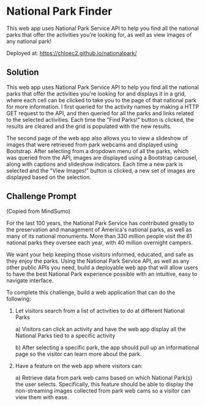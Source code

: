 # National Park Finder
This web app uses National Park Service API to help you find all the national parks that offer the activities you're looking for, as well as view images of any national park! 

Deployed at: https://chloec2.github.io/nationalpark/


## Solution
This web app uses National Park Service API to help you find all the national parks that offer the activities you're looking for and displays it in a grid, where each cell can be clicked to take you to the page of that national park for more information. I first queried for the activity names by making a HTTP GET request to the API, and then queried for all the parks and links related to the selected activities. Each time the "Find Parks!" button is clicked, the results are cleared and the grid is populated with the new results.

The second page of the web app also allows you to view a slideshow of images that were retrieved from park webcams​ and displayed using Bootstrap. After selecting from a dropdown menu of all the parks, which was queried from the API, images are displayed using a Bootstrap carousel, along with captions and slideshow indicators. Each time a new park is selected and the "View Images!" button is clicked, a new set of images are displayed based on the selection.


## Challenge Prompt
(Copied from MindSumo)

For the last 100 years, the National Park Service has contributed greatly to the preservation and management of America's national parks, as well as many of its national monuments. More than 330 million people visit the 61 national parks they oversee each year, with 40 million overnight campers. 

We want your help keeping those visitors informed, educated, and safe as they enjoy the parks. Using the National Park Service API, as well as any other public APIs you need, build a deployable web app that will allow users to have the best National Park experience possible with an intuitive, easy to navigate interface.

To complete this challenge, build a web application that can do the following:

1. Let visitors search from a list of activities to do at different National Parks

    a) Visitors can click an activity and have the web app display all the National Parks tied to a specific activity

    b) After selecting a specific park, the app should pull up an informational page so the visitor can learn more about the park.

2. Have a feature on the web app where visitors can: 

    a) Retrieve data from park web cams based on which National Park(s) the user selects. Specifically, this feature should be able to display the non-streaming images collected from park web cams so a visitor can view them with ease.
